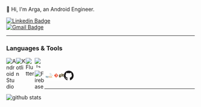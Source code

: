 👋 Hi, I'm Arga, an Android Engineer.

[![Linkedin Badge](https://img.shields.io/badge/-Arga_Hutama-1ca0f1?style=flat-square&logo=Linkedin&logoColor=white&link=https://www.linkedin.com/in/argahutama)](https://www.linkedin.com/in/argahut/)<br/>
[![Gmail Badge](https://img.shields.io/badge/-argahut@gmail.com-c14438?style=flat-square&logo=Gmail&logoColor=white&link=mailto:argahut@gmail.com)](mailto:argahut@gmail.com)<br/>

---------------------------------------------------------------------------------------------------------------------------------------------------------------------------------
### Languages & Tools

<img align="left" alt="Android Studio" width="26px" src="https://2.bp.blogspot.com/-tzm1twY_ENM/XlCRuI0ZkRI/AAAAAAAAOso/BmNOUANXWxwc5vwslNw3WpjrDlgs9PuwQCLcBGAsYHQ/s1600/pasted%2Bimage%2B0.png" />
<img align="left" alt="Kotlin" width="26px" src="https://cdn.worldvectorlogo.com/logos/kotlin-1.svg" />
<img align="left" alt="Flutter" width="24px" src="https://cdn.worldvectorlogo.com/logos/flutter-logo.svg" />
<img align="left" alt="Java" width="16px" height="26px" src="https://seeklogo.com/images/J/java-logo-7833D1D21A-seeklogo.com.png" />
<br/><br/>
<img align="left" alt="Firebase" width="26px" src="https://firebase.google.com/downloads/brand-guidelines/PNG/logo-vertical.png?hl=id"/>
<img align="left" alt="MySQL" width="26px" src="https://raw.githubusercontent.com/github/explore/80688e429a7d4ef2fca1e82350fe8e3517d3494d/topics/mysql/mysql.png" />
<img align="left" alt="Git" width="26px" src="https://raw.githubusercontent.com/github/explore/80688e429a7d4ef2fca1e82350fe8e3517d3494d/topics/git/git.png" />
<img align="left" alt="GitHub" width="26px" src="https://raw.githubusercontent.com/github/explore/78df643247d429f6cc873026c0622819ad797942/topics/github/github.png" />

<br/>
<br/>

---------------------------------------------------------------------------------------------------------------------------------------------------------------------------------

![github stats](https://github-readme-stats.vercel.app/api?username=argahutama&show_icons=true)
